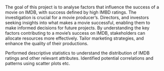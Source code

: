 
The goal of this project is to analyse factors that influence the success of a movie on IMDB, 
with success defined by high IMBD ratings. The investigation is crucial for a movie 
producer’s. Directors, and investors seeking insights into what makes a movie successful, 
enabling them to make informed decisions for future projects. By understanding the key 
factors contributing to a movie’s success on IMDB, stakeholders can allocate resources more 
effectively. Tailor marketing strategies, and enhance the quality of their productions.

Performed descriptive statistics to understand the 
distribution of IMDB ratings and other relevant attributes. Identified potential correlations 
and patterns using scatter plots etc.
